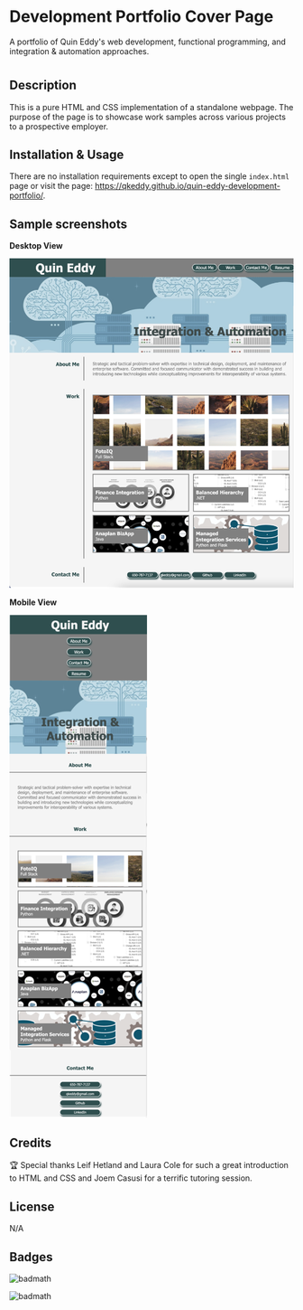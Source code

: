 # Development Portfolio Cover Page
A portfolio of Quin Eddy's web development, functional programming, and integration &amp; automation approaches.

# <Your-Project-Title>

## Description

This is a pure HTML and CSS implementation of a standalone webpage. The purpose of the page is to showcase work samples across various projects to a prospective employer.

## Installation & Usage

There are no installation requirements except to open the single `index.html` page or visit the page: https://qkeddy.github.io/quin-eddy-development-portfolio/.

## Sample screenshots

**Desktop View**

![alt text](/assets/images/portfolio-page-desktop.png)

**Mobile View**

![alt text](/assets/images/portfolio-page-mobile.png)

## Credits

🏆  Special thanks Leif Hetland and Laura Cole for such a great introduction to HTML and CSS and Joem Casusi for a terrific tutoring session. 

## License

N/A

## Badges

![badmath](https://img.shields.io/github/issues/qkeddy/quin-eddy-development-portfolio)

![badmath](https://img.shields.io/github/watchers/qkeddy/quin-eddy-development-portfolio?style=social)

